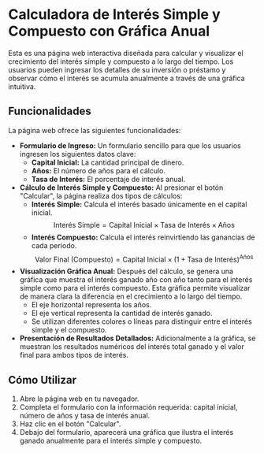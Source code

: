 # Calculadora de Interés Simple y Compuesto con Gráfica Anual

Esta es una página web interactiva diseñada para calcular y visualizar el crecimiento del interés simple y compuesto a lo largo del tiempo. Los usuarios pueden ingresar los detalles de su inversión o préstamo y observar cómo el interés se acumula anualmente a través de una gráfica intuitiva.

## Funcionalidades

La página web ofrece las siguientes funcionalidades:

* **Formulario de Ingreso:** Un formulario sencillo para que los usuarios ingresen los siguientes datos clave:
    * **Capital Inicial:** La cantidad principal de dinero.
    * **Años:** El número de años para el cálculo.
    * **Tasa de Interés:** El porcentaje de interés anual.
* **Cálculo de Interés Simple y Compuesto:** Al presionar el botón "Calcular", la página realiza dos tipos de cálculos:
    * **Interés Simple:** Calcula el interés basado únicamente en el capital inicial.
        $$\text{Interés Simple} = \text{Capital Inicial} \times \text{Tasa de Interés} \times \text{Años}$$
    * **Interés Compuesto:** Calcula el interés reinvirtiendo las ganancias de cada período.
        $$\text{Valor Final (Compuesto)} = \text{Capital Inicial} \times (1 + \text{Tasa de Interés})^{\text{Años}}$$
* **Visualización Gráfica Anual:** Después del cálculo, se genera una gráfica que muestra el interés ganado año con año tanto para el interés simple como para el interés compuesto. Esta gráfica permite visualizar de manera clara la diferencia en el crecimiento a lo largo del tiempo.
    * El eje horizontal representa los años.
    * El eje vertical representa la cantidad de interés ganado.
    * Se utilizan diferentes colores o líneas para distinguir entre el interés simple y el compuesto.
* **Presentación de Resultados Detallados:** Adicionalmente a la gráfica, se muestran los resultados numéricos del interés total ganado y el valor final para ambos tipos de interés.

## Cómo Utilizar

1.  Abre la página web en tu navegador. 
2.  Completa el formulario con la información requerida: capital inicial, número de años y tasa de interés anual.
3.  Haz clic en el botón "Calcular".
4.  Debajo del formulario, aparecerá una gráfica que ilustra el interés ganado anualmente para el interés simple y compuesto.
